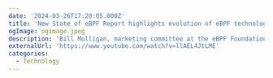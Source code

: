```yaml
---
date: '2024-03-26T17:20:05.000Z'
title: 'New State of eBPF Report highlights evolution of eBPF technology'
ogImage: ogimage.jpeg
description: 'Bill Mulligan, marketing committee at the eBPF Foundation talks about the recently released state of eBPF report and some of the emerging trends coming out of the eBPF ecosystem'
externalUrl: 'https://www.youtube.com/watch?v=llAEL4JtLME'
categories:
  - Technology
---
```

